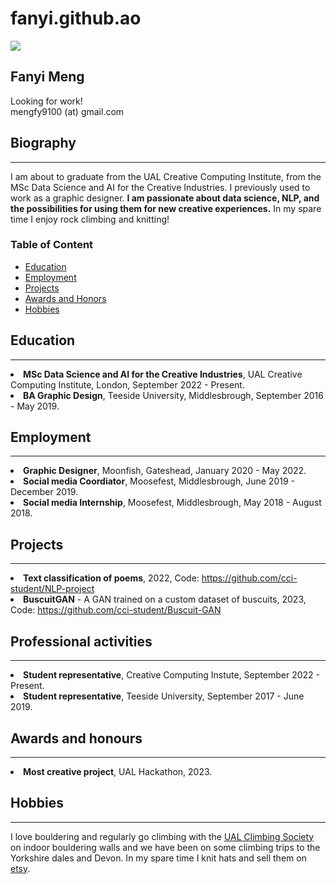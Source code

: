 # fanyi.github.ao
<!doctype html>
<html>

<head>
  <title>Personal webpage</title>
  <meta charset="utf-8" name="viewport" content="width=device-width, initial-scale=1">
  <link href="css/frame.css" media="screen" rel="stylesheet" type="text/css" />
  <link href="css/controls.css" media="screen" rel="stylesheet" type="text/css" />
  <link href="css/custom.css" media="screen" rel="stylesheet" type="text/css" />
  <link href='https://fonts.googleapis.com/css?family=Open+Sans:400,700' rel='stylesheet' type='text/css'>
  <link href='https://fonts.googleapis.com/css?family=Open+Sans+Condensed:300,700' rel='stylesheet' type='text/css'>
  <link href="https://fonts.googleapis.com/css?family=Source+Sans+Pro:400,700" rel="stylesheet">
  <script src="https://ajax.googleapis.com/ajax/libs/jquery/3.3.1/jquery.min.js"></script>
  <script src="js/menu.js"></script>
  <script>
    (function (i, s, o, g, r, a, m) {
      i['GoogleAnalyticsObject'] = r;
      i[r] = i[r] || function () {
        (i[r].q = i[r].q || []).push(arguments)
      }, i[r].l = 1 * new Date();
      a = s.createElement(o),
        m = s.getElementsByTagName(o)[0];
      a.async = 1;
      a.src = g;
      m.parentNode.insertBefore(a, m)
    })(window, document, 'script', 'https://www.google-analytics.com/analytics.js', 'ga');
    ga('create', 'UA-103598896-1', 'auto');
    ga('send', 'pageview');
  </script>
</head>

<body>
  <div class="menu-container"></div>
  <div class="content-container">
    <div class="content">
      <div class="content-table flex-column">
        <div class="flex-row">
          <div class="flex-item flex-column">
            <img class="image" id="me" src="img/blank-profile-pic.jpeg">
          </div>
          <div class="flex-item flex-column">
            <h2>Fanyi Meng</h2>
            <p class="text">
              Looking for work!<br>
              mengfy9100 (at) gmail.com<br>
           </p>
          </div>
        </div>
        <div class="flex-row">
          <div class="flex-item flex-column">
            <h2>Biography</h2>
            <hr>
            <p class="text">
              I am about to graduate from the UAL Creative Computing Institute, from the MSc Data Science and AI for the Creative Industries. I previously used to work as a graphic designer.
              <b>I am passionate about data science, NLP, and the possibilities for using them for new creative experiences.</b> In my spare time I enjoy rock climbing and knitting!
            </p>
            <h3>Table of Content</h3>
            <ul>
              <li><a href="#Education">Education</a></li>
              <li><a href="#Employment">Employment</a></li>
              <li><a href="#project">Projects</a></li>
              <li><a href="#award">Awards and Honors</a></li>
              <li><a href="#hobbies">Hobbies</a></li>
            </ul>
            <h2 id="project">Education</h2>
            <hr>
            <li><b>MSc Data Science and AI for the Creative Industries</b>, UAL Creative Computing Institute, London, September 2022 - Present.</li>
            <li><b>BA Graphic Design</b>, Teeside University, Middlesbrough, September 2016 - May 2019.</li>
            <h2 id="project">Employment</h2>
            <hr>
            <li><b>Graphic Designer</b>, Moonfish, Gateshead, January 2020 - May 2022.</li>
            <li><b>Social media Coordiator</b>, Moosefest, Middlesbrough, June 2019 - December 2019.</li>
            <li><b>Social media Internship</b>, Moosefest, Middlesbrough, May 2018 - August 2018.</li>
            <h2 id="project">Projects</h2>
            <hr>
            <li><b>Text classification of poems</b>, 2022, Code: <a href= "https://github.com/cci-student/NLP-project">https://github.com/cci-student/NLP-project</li></a>
            <li><b>BuscuitGAN</b> - A GAN trained on a custom dataset of buscuits, 2023, Code: <a href= "https://github.com/cci-student/Buscuit-GAN">https://github.com/cci-student/Buscuit-GAN</li></a>
            <h2 id="professional">Professional activities</h2>
            <hr>
            <li><b>Student representative</b>, Creative Computing Instute, September 2022 - Present.</li>
            <li><b>Student representative</b>, Teeside University, September 2017 - June 2019.</li>
            <h2 id="award">Awards and honours</h2>
            <hr>
            <li><b>Most creative project</b>, UAL Hackathon, 2023.</li>
            <h2 id="hobbies">Hobbies</h2>
            <hr>
            <p>I love bouldering and regularly go climbing with the <a href="https://www.arts-su.com/yourcommunities/clubs/club/ualclimbing/">UAL Climbing Society</a> on indoor bouldering walls and we have been on some climbing trips to the Yorkshire dales and Devon. In my spare time I knit hats and sell them on <a href="https://www.etsy.com/uk/">etsy</a>.</p>
          <!--End Projects-->
        </div>
      </div>
    </div>
  </div>
</body>

</html>
